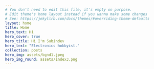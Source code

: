 ```yaml
---
# You don't need to edit this file, it's empty on purpose.
# Edit theme's home layout instead if you wanna make some changes
# See: https://jekyllrb.com/docs/themes/#overriding-theme-defaults
layout: home
title: Home
hero_text: Hi
hero_cover: true
hero_title: Hi I'm Subindev
hero_text: "Electronics hobbyist."
collection: posts
hero_img: assets/bgnd1.jpeg
hero_img_round: assets/index3.png
---
```


